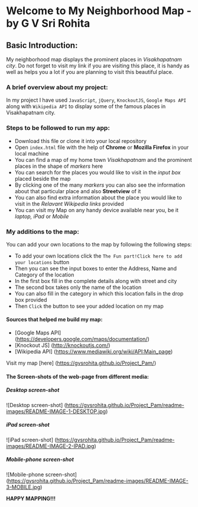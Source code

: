 Welcome to My Neighborhood Map - by G V Sri Rohita
========================================================

## Basic Introduction:
My neighborhood map displays the prominent places in _Visakhapatnam city_. Do not forget to visit my link if you are visiting this place, it is handy as well as helps you a lot if you are planning to visit this beautiful place.

### A brief overview about my project:
In my project I have used `JavaScript`, `jQuery`, `KnockoutJS`, `Google Maps API` along with `Wikipedia API` to display some of the famous places in Visakhapatnam city.

### Steps to be followed to run my app:
- Download this file or clone it into your local repository
- Open `index.html` file with the help of **Chrome** or **Mozilla Firefox** in your local machine
- You can find a map of my home town _Visakhapatnam_ and the prominent places in the shape of _markers_ here
- You can search for the places you would like to visit in the _input box_ placed beside the map
- By clicking one of the many _markers_ you can also see the information about that particular place and also **Streetview** of it
- You can also find extra information about the place you would like to visit in the _Relavant Wikipedia links_ provided
- You can visit my Map on any handy device available near you, be it _laptop, iPad_ or _Mobile_

### My additions to the map:
You can add your own locations to the map by following the following steps:
- To add your own locations click the `The Fun part!Click here to add your locations` button
- Then you can see the input boxes to enter the Address, Name and Category of the location
- In the first box fill in the complete details along with street and city
- The second box takes only the name of the location
- You can also fill in the category in which this location falls in the drop box provided
- Then `Click` the button to see your added location on my map

#### Sources that helped me build my map:
- [Google Maps API] (https://developers.google.com/maps/documentation/)
- [Knockout JS] (http://knockoutjs.com/)
- [Wikipedia API] (https://www.mediawiki.org/wiki/API:Main_page)

Visit my map [here] (https://gvsrohita.github.io/Project_Pam/)

#### The Screen-shots of the web-page from different media:

##### Desktop screen-shot
![Desktop screen-shot] (https://gvsrohita.github.io/Project_Pam/readme-images/README-IMAGE-1-DESKTOP.jpg)

##### iPad screen-shot
![iPad screen-shot] (https://gvsrohita.github.io/Project_Pam/readme-images/README-IMAGE-2-IPAD.jpg)

##### Mobile-phone screen-shot
![Mobile-phone screen-shot] (https://gvsrohita.github.io/Project_Pam/readme-images/README-IMAGE-3-MOBILE.jpg)

**HAPPY MAPPING!!!**

